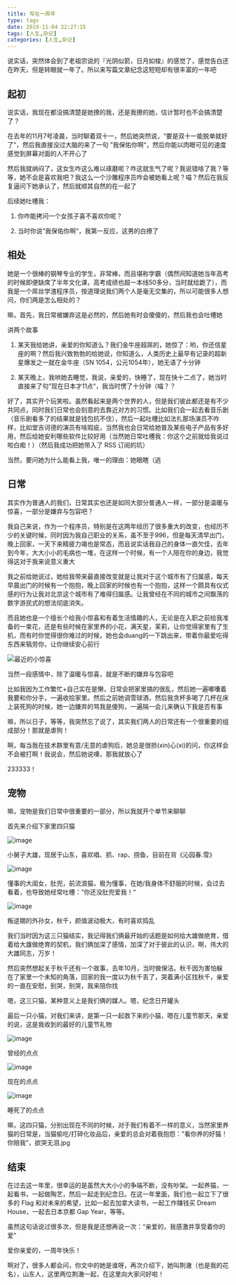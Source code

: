 ```yaml
---
title: 写在一周年
type: tags
date: 2019-11-04 22:27:15
tags: [人生,杂记]
categories: [人生,杂记]
---
```


说实话，突然体会到了老祖宗说的『光阴似箭，日月如梭』的感觉了，感觉告白还在昨天，但是转眼就一年了。所以来写篇文章纪念这短短却有很丰富的一年吧

<!--more-->

## 起初

说实话，我现在都没搞清楚是她撩的我，还是我撩的她，估计暂时也不会搞清楚了？

在去年的11月7号凌晨，当时聊着双十一，然后她突然说，“要是双十一能脱单就好了”，然后我直接没过大脑的来了一句 ”我保佑你啊“，然后你能以肉眼可见的速度感觉到屏幕对面的人不开心了

然后我就纳闷了，这女生咋这么难以琢磨呢？咋这就生气了呢？我说错啥了我？等等，她不会是喜欢我吧？我这么一个沙雕程序员咋会被她看上呢？喵？然后在我反复逼问下她承认了，然后就顺其自然的在一起了

后续她吐槽我：

1. 你咋能拷问一个女孩子喜不喜欢你呢？

2. 当时你说”我保佑你啊“，我第一反应，这男的白撩了

## 相处

她是一个很棒的钢琴专业的学生，非常棒，而且堪称学霸（偶然间知道她当年高考的时候即便缺席了半年文化课，高考成绩也超一本线50多分，当时就给跪了），而我是一个屌丝学渣程序员，按道理说我们两个人是毫无交集的，所以可能很多人想问，你们两是怎么相处的？

嘛，首先，我日常被嫌弃这是必然的，然后她有时会傻傻的，然后我也会吐槽她

讲两个故事

1. 某天我给她讲，亲爱的你知道么？我们金牛座超屌的，她惊了：哟，你还信星座的啊？然后我兴致勃勃的给她说，你知道么，人类历史上最早有记录的超新星爆发之一就在金牛座（SN 1054，公元1054年），她无语了十分钟

2. 某天晚上，我哄她去睡觉，我说，亲爱的，快睡了，现在快十二点了，她当时直接来了句”现在日本才11点“，我当时愣了十分钟（喵？？

好了，其实开个玩笑啦。虽然看起来是两个世界的人，但是我们彼此都还是有不少共同点，同时我们日常也会刻意的去靠近对方的习惯。比如我们会一起去看音乐剧（音乐剧看多了的结果就是钱包抗不住），然后一起吐槽比如法扎那场演员不咋样，比如堂吉诃德的演员有啥瑕疵，当然我也会日常给她普及某些电子产品有多好用，然后给她安利哪些软件比较好用（当然她日常吐槽我：你这个之前就给我说过啦白痴！）（然后我成功把她带入了 RSS 订阅的坑）

当然，要问她为什么能看上我，唯一的理由：她眼瞎（逃

## 日常

其实作为普通人的我们，日常其实也还是如同大部分普通人一样，一部分是温暖与惊喜，一部分是嫌弃与包容吧？

我自己来说，作为一个程序员，特别是在这两年经历了很多重大的改变，也经历不少的关键时候，同时因为我自己职业的关系，虽不至于996，但是每天清早出门，晚上回家，一天下来精疲力竭也是常态，而且说实话我自己的身体一直欠佳，去年到今年，大大小小的毛病也一堆，在这样一个时候，有一个人陪在你的身边，我觉得这对于我来说意义重大

我之前给她说过，她给我带来最直接改变就是让我对于这个城市有了归属感，每天早晨出门的时候有一个抱抱，晚上回家的时候也有一个抱抱，这样一个颇具有仪式感的行为让我对北京这个城市有了难得归属感。让我曾经在不同的城市之间飘荡的数字游民式的想法彻底消失。

而且她也是一个擅长个给我小惊喜和有着生活情趣的人，无论是在入职之前给我准备的一束花，还是有些时候在家里养的小花，满天星，茉莉，让你觉得家里有了生机，而有时你觉得很你难过的时候，她也会duang的一下跳出来，带着你最爱吃得东西来犒劳你，让你继续安心前行

![最近的小惊喜](https://user-images.githubusercontent.com/7054676/68135636-f55c8200-ff5e-11e9-90ed-3520f89072ea.png)

当然一段感情中，除了温暖与惊喜，就是不断的嫌弃与包容吧

比如我因为工作繁忙+自己实在是懒，日常会把家里搞的很乱，然后她一遍嘟囔着我要和你分手，一遍收拾家里。然后之前她调雪球酒，然后我贪杯多喝了几杯在床上装死狗的时候，她一边嫌弃的骂我是傻狗，一遍隔一会儿来确认下我是否有事

嘛，所以日子，等等，我突然忘了说了，其实我们两人的日常还有一个很重要的组成部分！那就是虐狗！

啊，每当我在技术群里有意/无意的虐狗后，她总是很担(xin)心(xi)的问，你这样会不会被打啊！我说会，然后她说噢，那我就放心了

233333！

## 宠物

嘛，宠物是我们日常中很重要的一部分，所以我就开个单节来聊聊

首先来介绍下家里四只猫

![image](https://user-images.githubusercontent.com/7054676/68136813-d8c14980-ff60-11e9-81fc-318acbf457f1.png)

小舅子大雄，现居于山东，喜欢唱、抓、rap、捞鱼，目前在背《沁园春.雪》

![image](https://user-images.githubusercontent.com/7054676/68136952-0efec900-ff61-11e9-8a37-971d68d996e9.png)

懂事的大闺女，肚兜，前流浪猫，极为懂事，在她/我身体不舒服的时候，会过去看着，也导致她经常吐槽：”你还没肚兜爱我！“

![image](https://user-images.githubusercontent.com/7054676/68137070-4cfbed00-ff61-11e9-945c-6290f84659ba.png)

叛逆期的外孙女，秋千，颜值波动极大，有时喜欢捣乱

我们当时因为这三只猫结实，我记得我们俩最开始的话题是如何给大雄做绝育，借着给大雄做绝育的契机，我们俩加深了感情，加深了对于彼此的认识，啊，伟大的大雄同志，万岁！

然后突然想起关于秋千还有一个故事，去年10月，当时做保洁。秋千因为害怕躲在了家里一个未知的角落，回家的我一度以为秋千丢了，哭着满小区找秋千，亲爱的一直在安慰，别哭，别哭，我来陪你找

嗯，这三只猫，某种意义上是我们俩的媒人。嗯，纪念日开罐头

最后一只小猫，对我们来讲，是第一只一起救下来的小猫，嗯在儿童节那天，亲爱的说，这是我收到的最好的儿童节礼物

![image](https://user-images.githubusercontent.com/7054676/68137661-50dc3f00-ff62-11e9-9723-b9b00310fd3b.png)

曾经的点点

![image](https://user-images.githubusercontent.com/7054676/68137739-710bfe00-ff62-11e9-8ca8-8ac6b5a218f0.png)

现在的点点

![image](https://user-images.githubusercontent.com/7054676/68137823-8f71f980-ff62-11e9-8a5a-da6c6cf9c1df.png)

睡死了的点点

嘛，这四只猫，分别出现在不同的时候，对于我们有着不一样的意义，当然家里养猫的日常是，当猫偷吃/打碎化妆品后，亲爱的总会对着我抱怨：”看你养的好猫！你赔我”，欲哭无泪.jpg

## 结束

在过去这一年里，很幸运的是虽然大大小小的争端不断，没有吵架。一起养猫，一起看书，一起做陶艺，然后一起走到纪念日。在这一年里面，我们也一起立下了很多的 Flag 和对未来的希望，比如一起去加拿大读书，一起工作赚钱买 Dream House，一起去日本京都 Gap Year，等等。

虽然这句话说过很多次，但是我是还想再说一次：“亲爱的，我感激并享受着你的爱”

爱你亲爱的，一周年快乐！

啊对了，很多人都会问，你文中的她是谁呀，再次介绍下，她叫荆澈（也是我的花名），山东人，这里两位荆澈一起，在这里向大家问好啦！

